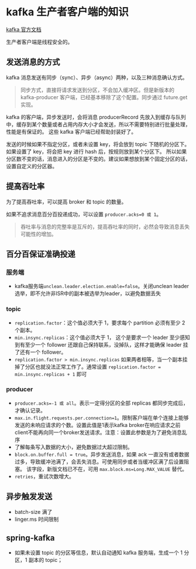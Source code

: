 # kafka 生产者客户端的知识

[kafka 官方文档](http://kafka.apachecn.org/documentation.html)

生产者客户端是线程安全的。

## 发送消息的方式

kafka 消息发送有同步（sync）、异步（async）两种，以及三种消息确认方式。

> 同步方式，直接将请求发送到分区，不会加入缓冲区。但是新版本的 kafka-producer 客户端，已经基本移除了这个配置。同步通过 future.get 实现。

kafka 的客户端，异步发送时，会将消息 producerRecord 先放入到缓存与队列中，缓存到某个数量或者占用内存大小才会发送，所以不需要特别进行批量处理，性能是有保证的。
这些 kafka 客户端已经帮助封装好了。

发送的时候如果不指定分区，或者未设置 key，将会放到 topic 下随机的分区下。如果设置了 key，将会把 key 进行 hash 后，按规则放到某个分区下。
所以如果分区数不变的话，消息进入的分区是不变的。建议如果想放到某个固定分区的话，设置自定义的分区器。

## 提高吞吐率

为了提高吞吐率，可以提高 broker 和 topic 的数量。

如果不追求消息百分百投递成功，可以设置 `producer.acks=0 或 1`。

> 吞吐率与消息的完整率是互斥的，提高吞吐率的同时，必然会导致消息丢失可能性的增加。

## 百分百保证准确投递

### 服务端

- kafka服务端`unclean.leader.election.enable=false`。关闭unclean leader选举，即不允许非ISR中的副本被选举为leader，以避免数据丢失

### topic

- `replication.factor`：这个值必须大于 1，要求每个 partition 必须有至少 2 个副本。
- `min.insync.replicas`：这个值必须大于 1，
这个是要求一个 leader 至少感知到有至少一个 follower 还跟自己保持联系，没掉队，这样才能确保 leader 挂了还有一个 follower。
- `replication.factor > min.insync.replicas` 如果两者相等，当一个副本挂掉了分区也就没法正常工作了。通常设置 `replication.factor = min.insync.replicas + 1` 即可

### producer

- `producer.acks=-1 或 all`。表示一定得分区的全部 replicas 都同步完成后，才确认记录。
- `max.in.flight.requests.per.connection=1`。限制客户端在单个连接上能够发送的未响应请求的个数。设置此值是1表示kafka broker在响应请求之前client不能再向同一个broker发送请求。注意：设置此参数是为了避免消息乱序
- 了解每条写入数据的大小，避免数据过大超过限制。
- `block.on.buffer.full = true`。异步发送消息，如果 ack 一直没有或者数据过多，导致缓冲池满了，会丢失消息。可使用同步或者当缓冲区满了后设置阻塞。
该字段，新版文档已不在，可用 `max.block.ms=Long.MAX_VALUE` 替代。
- `retries`，重试次数增大。

## 异步触发发送

- batch-size 满了
- linger.ms 时间限制

## spring-kafka

- 如果未设置 topic 的分区等信息，默认自动通知 kafka 服务端，生成一个 1 分区，1 副本的 topic；